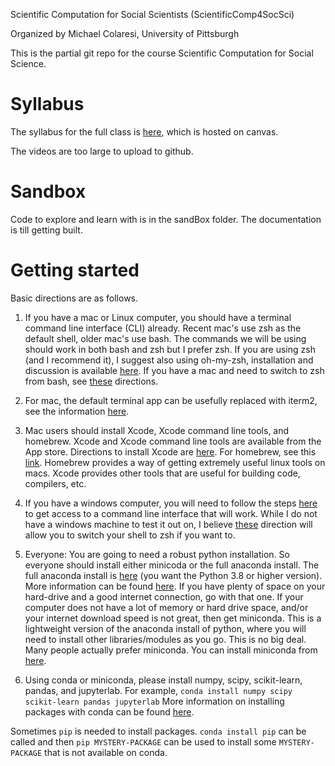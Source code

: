 Scientific Computation for Social Scientists (ScientificComp4SocSci)

Organized by Michael Colaresi, University of Pittsburgh

This is the partial git repo for the course Scientific Computation for Social Science. 

# Syllabus

The syllabus for the full class is [here](ScientificComputation4SocialScience.pdf), which is hosted on canvas.

The videos are too large to upload to github.

# Sandbox

Code to explore and learn with is in the sandBox folder. The documentation is till getting built.

# Getting started

Basic directions are as follows.

1. If you have a mac or Linux computer, you should have a terminal command line interface (CLI) already. 
Recent mac's use zsh as the default shell, older mac's use bash.
The commands we will be using should work in both bash and zsh but I prefer zsh. 
If you are using zsh (and I recommend it), I suggest also using oh-my-zsh, installation and discussion is available [here](https://ohmyz.sh).
If you have a mac and need to switch to zsh from bash, see [these](http://zpalexander.com/switching-to-zsh/) directions.

2. For mac, the default terminal app can be usefully replaced with iterm2, see the information [here](https://iterm2.com).

3. Mac users should install Xcode, Xcode command line tools, and homebrew.
Xcode and Xcode command line tools are available from the App store.
Directions to install Xcode are [here](https://apps.apple.com/us/app/xcode/id497799835?mt=12). For homebrew, see this [link](https://brew.sh). Homebrew provides a way of getting extremely useful linux tools on macs. Xcode provides other tools that are useful for building code, compilers, etc.   

4. If you have a windows computer, you will need to follow the steps [here](https://docs.microsoft.com/en-us/windows/wsl/install-win10) to get access to a command line interface that will work.
While I do not have a windows machine to test it out on, I believe [these](https://blog.joaograssi.com/windows-subsystem-for-linux-with-oh-my-zsh-conemu/) direction will allow you to switch your shell to zsh if you want to.

5. Everyone: You are going to need a robust python installation.
So everyone should install either minicoda or the full anaconda install.
The full anaconda install is [here](https://www.anaconda.com/products/individual) (you want the Python 3.8 or higher version).
More information can be found [here](https://docs.anaconda.com/anaconda/install/).
If you have plenty of space on your hard-drive and a good internet connection, go with that one.
If your computer does not have a lot of memory or hard drive space, and/or your internet download speed is not great, then get miniconda.
This is a lightweight version of the anaconda install of python, where you will need to install other libraries/modules as you go. This is no big deal. Many people actually prefer miniconda. You can install miniconda from [here](https://docs.conda.io/en/latest/miniconda.html).

6. Using conda or miniconda, please install numpy, scipy, scikit-learn, pandas, and jupyterlab.
For example, `conda install numpy scipy scikit-learn pandas jupyterlab` 
More information on installing packages with conda can be found [here](https://docs.anaconda.com/anaconda/user-guide/tasks/install-packages/). 

Sometimes `pip` is needed to install packages. `conda install pip` can be called and then `pip MYSTERY-PACKAGE` can be used to install some `MYSTERY-PACKAGE` that is not available on conda. 
